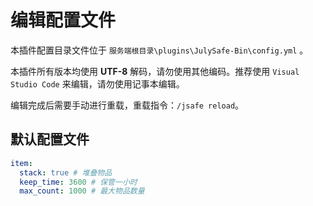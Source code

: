 # 编辑配置文件

本插件配置目录文件位于 `服务端根目录\plugins\JulySafe-Bin\config.yml` 。

本插件所有版本均使用 **UTF-8** 解码，请勿使用其他编码。推荐使用 `Visual Studio Code` 来编辑，请勿使用记事本编辑。

编辑完成后需要手动进行重载，重载指令：`/jsafe reload`。

## 默认配置文件

```yaml
item:
  stack: true # 堆叠物品
  keep_time: 3600 # 保管一小时
  max_count: 1000 # 最大物品数量
```

